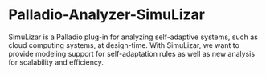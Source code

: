 # Palladio-Analyzer-SimuLizar
SimuLizar is a Palladio plug-in for analyzing self-adaptive systems, such as cloud computing systems, at design-time. With SimuLizar, we want to provide modeling support for self-adaptation rules as well as new analysis for scalability and efficiency.
